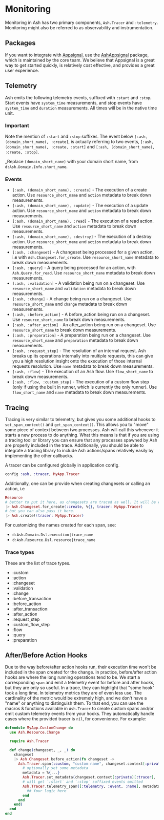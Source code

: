 # Monitoring

Monitoring in Ash has two primary components, `Ash.Tracer` and `:telemetry`. Monitoring might also be referred to as observability and instrumentation.

## Packages

If you want to integrate with [Appsignal](https://www.appsignal.com), use the [AshAppsignal](https://hexdocs.pm/ash_appsignal) package, which is maintained by the core team. We believe that Appsignal is a great way to get started quickly, is relatively cost effective, and provides a great user experience.

## Telemetry

Ash emits the following telemetry events, suffixed with `:start` and `:stop`. Start events have `system_time` measurements, and stop events have `system_time` and `duration` measurements. All times will be in the native time unit.

### Important

Note the mention of `:start` and `:stop` suffixes. The event below `[:ash, (domain_short_name), :create]`, is actually referring to two events, `[:ash, (domain_short_name), :create, :start]` and `[:ash, (domain_short_name), :create, :stop]`.

\_Replace `(domain_short_name)` with your domain short name, from `d:Ash.Domain.Info.short_name`.

### Events

- `[:ash, (domain_short_name), :create]` - The execution of a create action. Use `resource_short_name` and `action` metadata to break down measurements.
- `[:ash, (domain_short_name), :update]` - The execution of a update action. Use `resource_short_name` and `action` metadata to break down measurements.
- `[:ash, (domain_short_name), :read]` - The execution of a read action. Use `resource_short_name` and `action` metadata to break down measurements.
- `[:ash, (domain_short_name), :destroy]` - The execution of a destroy action. Use `resource_short_name` and `action` metadata to break down measurements.
- `[:ash, :changeset]` - A changeset being processed for a given action, i.e with `Ash.Changeset.for_create`. Use `resource_short_name` metadata to break down measurements.
- `[:ash, :query]` - A query being processed for an action, with `Ash.Query.for_read`. Use `resource_short_name` metadata to break down measurements.
- `[:ash, :validation]` - A validation being run on a changeset. Use `resource_short_name` and `validation` metadata to break down measurements.
- `[:ash, :change]` - A change being run on a changeset. Use `resource_short_name` and `change` metadata to break down measurements.
- `[:ash, :before_action]` - A before_action being run on a changeset. Use `resource_short_name` to break down measurements.
- `[:ash, :after_action]` - An after_action being run on a changeset. Use `resource_short_name` to break down measurements.
- `[:ash, :preparation]` - A preparation being run on a changeset. Use `resource_short_name` and `preparation` metadata to break down measurements.
- `[:ash, :request_step]` - The resolution of an internal request. Ash breaks up its operations internally into multiple requests, this can give you a high resolution insight onto the execution of those internal requests resolution. Use `name` metadata to break down measurements.
- `[:ash, :flow]` - The execution of an Ash flow. Use `flow_short_name` to break down measurements.
- `[:ash, :flow, :custom_step]` - The execution of a custom flow step (only if using the built in runner, which is currently the only runner). Use `flow_short_name` and `name` metadata to break down measurements.

## Tracing

Tracing is very similar to telemetry, but gives you some additional hooks to `set_span_context()` and `get_span_context()`. This allows you to "move" some piece of context between two processes. Ash will call this whenever it starts a new process to do anything. What this means is that if you are using a tracing tool or library you can ensure that any processes spawned by Ash are properly included in the trace. Additionally, you should be able to integrate a tracing library to include Ash actions/spans relatively easily by implementing the other callbacks.

A tracer can be configured globally in application config.

```elixir
config :ash, :tracer, MyApp.Tracer
```

Additionally, one can be provide when creating changesets or calling an action, i.e

```elixir
Resource
# better to put it here, as changesets are traced as well. It will be carried over to the domain action
|> Ash.Changeset.for_create(:create, %{}, tracer: MyApp.Tracer)
# but you can also pass it here.
|> Ash.create!(tracer: MyApp.Tracer)
```

For customizing the names created for each span, see:

- `d:Ash.Domain.Dsl.execution|trace_name`
- `d:Ash.Resource.Dsl.resource|trace_name`

### Trace types

These are the list of trace types.

- :custom
- :action
- :changeset
- :validation
- :change
- :before_transaction
- :before_action
- :after_transaction
- :after_action
- :request_step
- :custom_flow_step
- :flow
- :query
- :preparation

## After/Before Action Hooks

Due to the way before/after action hooks run, their execution time won't be included in the span created for the change. In practice, before/after action hooks are where the long running operations tend to be. We start a corresponding `span` and emit a telemetry event for before and after hooks, but they are only so useful. In a trace, they can highlight that "some hook" took a long time. In telemetry metrics they are of even less use. The cardinality of the metric would be extremely high, and we don't have a "name" or anything to distinguish them. To that end, you can use the macros & functions available in `Ash.Tracer` to create custom spans and/or emit custom telemetry events from your hooks. They automatically handle cases where the provided tracer is `nil`, for convenience. For example:

```elixir
defmodule MyApp.CustomChange do
  use Ash.Resource.Change

  require Ash.Tracer

  def change(changeset, _, _) do
    changeset
    |> Ash.Changeset.before_action(fn changeset ->
      Ash.Tracer.span(:custom, "custom name", changeset.context[:private][:tracer]) do
        # optionally set some metadata
        metadata = %{...}
        Ash.Tracer.set_metadata(changeset.context[:private][:tracer], :custom, metadata)
        # will get `:start` and `:stop` suffixed events emitted
        Ash.Tracer.telemetry_span([:telemetry, :event, :name], metadata) do
          ## Your logic here
        end
      end
    end)
  end
end
```
